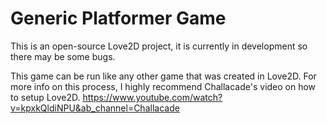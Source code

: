 # Generic Platformer Game
This is an open-source Love2D project, it is currently in development so there may be some bugs.

This game can be run like any other game that was created in Love2D. For more info on this process, I highly recommend Challacade's video on how to setup Love2D. https://www.youtube.com/watch?v=kpxkQldiNPU&ab_channel=Challacade
